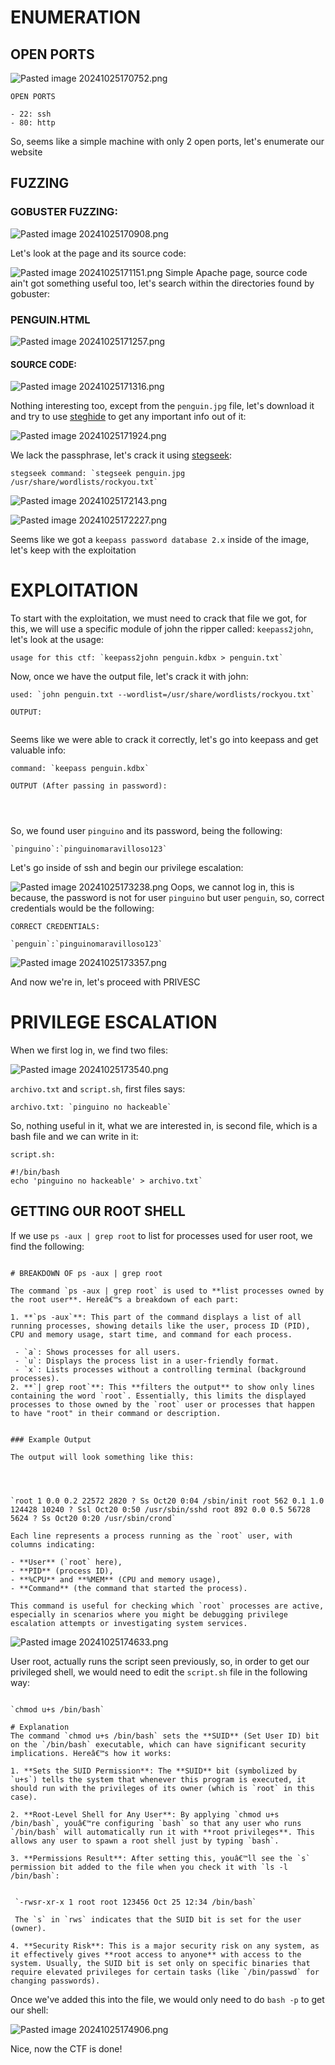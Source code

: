 ﻿# ENUMERATION


## OPEN PORTS

![Pasted image 20241025170752.png](../../IMAGES/Pasted%20image%2020241025170752.png)

```ad-hint
OPEN PORTS

- 22: ssh
- 80: http
```

So, seems like a simple machine with only 2 open ports, let's enumerate our website

## FUZZING
### GOBUSTER FUZZING:

![Pasted image 20241025170908.png](../../IMAGES/Pasted%20image%2020241025170908.png)

Let's look at the page and its source code:

![Pasted image 20241025171151.png](../../IMAGES/Pasted%20image%2020241025171151.png)
Simple Apache page, source code ain't got something useful too, let's search within the directories found by gobuster:

### PENGUIN.HTML

![Pasted image 20241025171257.png](../../IMAGES/Pasted%20image%2020241025171257.png)

#### SOURCE CODE:

![Pasted image 20241025171316.png](../../IMAGES/Pasted%20image%2020241025171316.png)

Nothing interesting too, except from the `penguin.jpg` file, let's download it and try to use [steghide](https://steghide.sourceforge.net/) to get any important info out of it:

![Pasted image 20241025171924.png](../../IMAGES/Pasted%20image%2020241025171924.png)

We lack the passphrase, let's crack it using [stegseek](https://github.com/RickdeJager/stegseek):

```ad-hint
stegseek command: `stegseek penguin.jpg /usr/share/wordlists/rockyou.txt`
```


![Pasted image 20241025172143.png](../../IMAGES/Pasted%20image%2020241025172143.png)


![Pasted image 20241025172227.png](../../IMAGES/Pasted%20image%2020241025172227.png)

Seems like we got a `keepass password database 2.x` inside of the image, let's keep with the exploitation


# EXPLOITATION

To start with the exploitation, we must need to crack that file we got, for this, we will use a specific module of john the ripper called: `keepass2john`, let's look at the usage:

```ad-hint
usage for this ctf: `keepass2john penguin.kdbx > penguin.txt`
```

Now, once we have the output file, let's crack it with john:

```ad-hint
used: `john penguin.txt --wordlist=/usr/share/wordlists/rockyou.txt`

OUTPUT:


```

Seems like we were able to crack it correctly, let's go into keepass and get valuable info:

```ad-hint
command: `keepass penguin.kdbx`

OUTPUT (After passing in password):




```

So, we found user `pinguino` and its password, being the following:

```ad-note
`pinguino`:`pinguinomaravilloso123`
```

Let's go inside of ssh and begin our privilege escalation:

![Pasted image 20241025173238.png](../../IMAGES/Pasted%20image%2020241025173238.png)
Oops, we cannot log in, this is because, the password is not for user `pinguino` but user `penguin`, so, correct credentials would be the following:

```ad-note
CORRECT CREDENTIALS:

`penguin`:`pinguinomaravilloso123`
```

![Pasted image 20241025173357.png](../../IMAGES/Pasted%20image%2020241025173357.png)

And now we're in, let's proceed with PRIVESC

# PRIVILEGE ESCALATION


When we first log in, we find two files:

![Pasted image 20241025173540.png](../../IMAGES/Pasted%20image%2020241025173540.png)

`archivo.txt` and `script.sh`, first files says:

```ad-note
archivo.txt: `pinguino no hackeable`
```

So, nothing useful in it, what we are interested in, is second file, which is a bash file and we can write in it:

```ad-note 
script.sh: 

#!/bin/bash
echo 'pinguino no hackeable' > archivo.txt`
```

## GETTING OUR ROOT SHELL

If we use `ps -aux | grep root` to list for processes used for user root, we find the following:

```ad-important

# BREAKDOWN OF ps -aux | grep root

The command `ps -aux | grep root` is used to **list processes owned by the root user**. Hereâ€™s a breakdown of each part:

1. **`ps -aux`**: This part of the command displays a list of all running processes, showing details like the user, process ID (PID), CPU and memory usage, start time, and command for each process.
 
 - `a`: Shows processes for all users.
 - `u`: Displays the process list in a user-friendly format.
 - `x`: Lists processes without a controlling terminal (background processes).
2. **`| grep root`**: This **filters the output** to show only lines containing the word `root`. Essentially, this limits the displayed processes to those owned by the `root` user or processes that happen to have "root" in their command or description.
 

### Example Output

The output will look something like this:




`root 1 0.0 0.2 22572 2820 ? Ss Oct20 0:04 /sbin/init root 562 0.1 1.0 124428 10240 ? Ssl Oct20 0:50 /usr/sbin/sshd root 892 0.0 0.5 56728 5624 ? Ss Oct20 0:20 /usr/sbin/crond`

Each line represents a process running as the `root` user, with columns indicating:

- **User** (`root` here),
- **PID** (process ID),
- **%CPU** and **%MEM** (CPU and memory usage),
- **Command** (the command that started the process).

This command is useful for checking which `root` processes are active, especially in scenarios where you might be debugging privilege escalation attempts or investigating system services.

```

![Pasted image 20241025174633.png](../../IMAGES/Pasted%20image%2020241025174633.png)

User root, actually runs the script seen previously, so, in order to get our privileged shell, we would need to edit the `script.sh` file in the following way:

```ad-important

`chmod u+s /bin/bash`

# Explanation
The command `chmod u+s /bin/bash` sets the **SUID** (Set User ID) bit on the `/bin/bash` executable, which can have significant security implications. Hereâ€™s how it works:

1. **Sets the SUID Permission**: The **SUID** bit (symbolized by `u+s`) tells the system that whenever this program is executed, it should run with the privileges of its owner (which is `root` in this case).
 
2. **Root-Level Shell for Any User**: By applying `chmod u+s /bin/bash`, youâ€™re configuring `bash` so that any user who runs `/bin/bash` will automatically run it with **root privileges**. This allows any user to spawn a root shell just by typing `bash`.
 
3. **Permissions Result**: After setting this, youâ€™ll see the `s` permission bit added to the file when you check it with `ls -l /bin/bash`:
 
 
 `-rwsr-xr-x 1 root root 123456 Oct 25 12:34 /bin/bash`
 
 The `s` in `rws` indicates that the SUID bit is set for the user (owner).
 
4. **Security Risk**: This is a major security risk on any system, as it effectively gives **root access to anyone** with access to the system. Usually, the SUID bit is set only on specific binaries that require elevated privileges for certain tasks (like `/bin/passwd` for changing passwords).
```

Once we've added this into the file, we would only need to do `bash -p` to get our shell:

![Pasted image 20241025174906.png](../../IMAGES/Pasted%20image%2020241025174906.png)

Nice, now the CTF is done!



